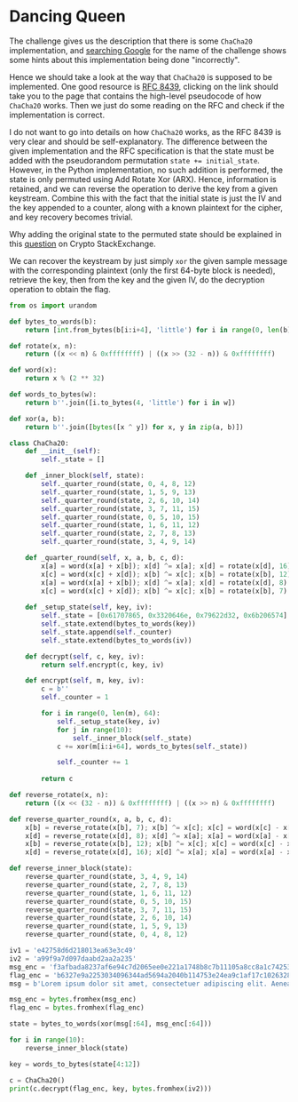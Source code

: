 # Dancing Queen 

The challenge gives us the description that there is some `ChaCha20` implementation, and [searching Google](https://blog.cryptohack.org/new-challenges-jun-2021) for the name of the challenge shows some hints about this implementation being done "incorrectly". 

Hence we should take a look at the way that `ChaCha20` is supposed to be implemented. One good resource is [RFC 8439](https://datatracker.ietf.org/doc/html/rfc8439#page-10), clicking on the link should take you to the page that contains the high-level pseudocode of how `ChaCha20` works. Then we just do some reading on the RFC and check if the implementation is correct. 

I do not want to go into details on how `ChaCha20` works, as the RFC 8439 is very clear and should be self-explanatory. The difference between the given implementation and the RFC specification is that the state must be added with the pseudorandom permutation `state += initial_state`. However, in the Python implementation, no such addition is performed, the state is only permuted using Add Rotate Xor (ARX). Hence, information is retained, and we can reverse the operation to derive the key from a given keystream. Combine this with the fact that the initial state is just the IV and the key appended to a counter, along with a known plaintext for the cipher, and key recovery becomes trivial.

Why adding the original state to the permuted state should be explained in this [question](https://crypto.stackexchange.com/questions/77628/is-the-chacha20-block-function-reversible-using-known-plaintext) on Crypto StackExchange. 

We can recover the keystream by just simply `xor` the given sample message with the corresponding plaintext (only the first 64-byte block is needed), retrieve the key, then from the key and the given IV, do the decryption operation to obtain the flag.

```python
from os import urandom 

def bytes_to_words(b):
    return [int.from_bytes(b[i:i+4], 'little') for i in range(0, len(b), 4)]

def rotate(x, n):
    return ((x << n) & 0xffffffff) | ((x >> (32 - n)) & 0xffffffff)

def word(x):
    return x % (2 ** 32)

def words_to_bytes(w):
    return b''.join([i.to_bytes(4, 'little') for i in w])

def xor(a, b):
    return b''.join([bytes([x ^ y]) for x, y in zip(a, b)])

class ChaCha20:
    def __init__(self):
        self._state = []

    def _inner_block(self, state):
        self._quarter_round(state, 0, 4, 8, 12)
        self._quarter_round(state, 1, 5, 9, 13)
        self._quarter_round(state, 2, 6, 10, 14)
        self._quarter_round(state, 3, 7, 11, 15)
        self._quarter_round(state, 0, 5, 10, 15)
        self._quarter_round(state, 1, 6, 11, 12)
        self._quarter_round(state, 2, 7, 8, 13)
        self._quarter_round(state, 3, 4, 9, 14)

    def _quarter_round(self, x, a, b, c, d):
        x[a] = word(x[a] + x[b]); x[d] ^= x[a]; x[d] = rotate(x[d], 16)
        x[c] = word(x[c] + x[d]); x[b] ^= x[c]; x[b] = rotate(x[b], 12)
        x[a] = word(x[a] + x[b]); x[d] ^= x[a]; x[d] = rotate(x[d], 8)
        x[c] = word(x[c] + x[d]); x[b] ^= x[c]; x[b] = rotate(x[b], 7)
    
    def _setup_state(self, key, iv):
        self._state = [0x61707865, 0x3320646e, 0x79622d32, 0x6b206574]
        self._state.extend(bytes_to_words(key))
        self._state.append(self._counter)
        self._state.extend(bytes_to_words(iv))

    def decrypt(self, c, key, iv):
        return self.encrypt(c, key, iv)

    def encrypt(self, m, key, iv):
        c = b''
        self._counter = 1

        for i in range(0, len(m), 64):
            self._setup_state(key, iv)
            for j in range(10):
                self._inner_block(self._state)
            c += xor(m[i:i+64], words_to_bytes(self._state))

            self._counter += 1
        
        return c

def reverse_rotate(x, n):
    return ((x << (32 - n)) & 0xffffffff) | ((x >> n) & 0xffffffff)

def reverse_quarter_round(x, a, b, c, d):
    x[b] = reverse_rotate(x[b], 7); x[b] ^= x[c]; x[c] = word(x[c] - x[d])
    x[d] = reverse_rotate(x[d], 8); x[d] ^= x[a]; x[a] = word(x[a] - x[b])
    x[b] = reverse_rotate(x[b], 12); x[b] ^= x[c]; x[c] = word(x[c] - x[d])
    x[d] = reverse_rotate(x[d], 16); x[d] ^= x[a]; x[a] = word(x[a] - x[b])

def reverse_inner_block(state):
    reverse_quarter_round(state, 3, 4, 9, 14)
    reverse_quarter_round(state, 2, 7, 8, 13)
    reverse_quarter_round(state, 1, 6, 11, 12)
    reverse_quarter_round(state, 0, 5, 10, 15)
    reverse_quarter_round(state, 3, 7, 11, 15)
    reverse_quarter_round(state, 2, 6, 10, 14)
    reverse_quarter_round(state, 1, 5, 9, 13)
    reverse_quarter_round(state, 0, 4, 8, 12)

iv1 = 'e42758d6d218013ea63e3c49'
iv2 = 'a99f9a7d097daabd2aa2a235'
msg_enc = 'f3afbada8237af6e94c7d2065ee0e221a1748b8c7b11105a8cc8a1c74253611c94fe7ea6fa8a9133505772ef619f04b05d2e2b0732cc483df72ccebb09a92c211ef5a52628094f09a30fc692cb25647f'
flag_enc = 'b6327e9a2253034096344ad5694a2040b114753e24ea9c1af17c10263281fb0fe622b32732'
msg = b'Lorem ipsum dolor sit amet, consectetuer adipiscing elit. Aenean commodo ligula.'

msg_enc = bytes.fromhex(msg_enc)
flag_enc = bytes.fromhex(flag_enc)

state = bytes_to_words(xor(msg[:64], msg_enc[:64]))

for i in range(10):
    reverse_inner_block(state)

key = words_to_bytes(state[4:12])

c = ChaCha20()
print(c.decrypt(flag_enc, key, bytes.fromhex(iv2)))
```

